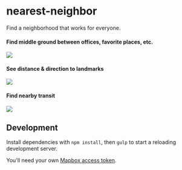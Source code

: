 # nearest-neighbor

Find a neighborhood that works for everyone.

#### Find middle ground between offices, favorite places, etc.
![](http://cl.ly/Zb4L/radii.png)

#### See distance & direction to landmarks
![](http://cl.ly/ZaKc/polyline.png)

#### Find nearby transit
![](http://cl.ly/ZaWc/cta.png)

## Development

Install dependencies with `npm install`, then `gulp` to start a reloading development server.

You'll need your own [Mapbox access token](https://www.mapbox.com/help/create-api-access-token/).
